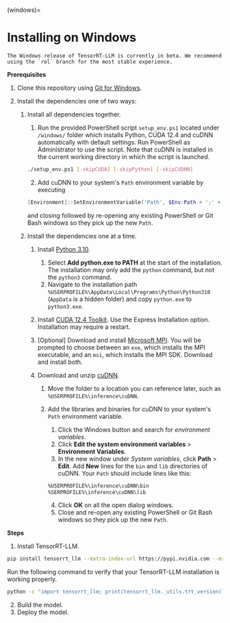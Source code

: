 (windows)=

# Installing on Windows

```{note}
The Windows release of TensorRT-LLM is currently in beta. We recommend using the `rel` branch for the most stable experience.
```

**Prerequisites**

1. Clone this repository using [Git for Windows](https://git-scm.com/download/win).

2. Install the dependencies one of two ways:

    1. Install all dependencies together.

       1. Run the provided PowerShell script `setup_env.ps1` located under `/windows/` folder which installs Python, CUDA 12.4 and cuDNN automatically with default settings. Run PowerShell as Administrator to use the script. Note that cuDNN is installed in the current working directory in which the script is launched.

       ```bash
       ./setup_env.ps1 [-skipCUDA] [-skipPython] [-skipCUDNN]
       ```

       2. Add cuDNN to your system's `Path` environment variable by executing

       ```powershell
       [Environment]::SetEnvironmentVariable('Path', $Env:Path + ';' + $Env:CUDNN, [EnvironmentVariableTarget]::Machine)
       ```

       and closing followed by re-opening any existing PowerShell or Git Bash windows so they pick up the new `Path`.


    2. Install the dependencies one at a time.

        1. Install [Python 3.10](https://www.python.org/downloads/windows/).

            1. Select **Add python.exe to PATH** at the start of the installation. The installation may only add the `python` command, but not the `python3` command.
            2. Navigate to the installation path `%USERPROFILE%\AppData\Local\Programs\Python\Python310` (`AppData` is a hidden folder) and copy `python.exe` to `python3.exe`.

        1. Install [CUDA 12.4 Toolkit](https://developer.nvidia.com/cuda-12-4-0-download-archive?target_os=Windows&target_arch=x86_64). Use the Express Installation option. Installation may require a restart.

        2. [Optional] Download and install [Microsoft MPI](https://www.microsoft.com/en-us/download/details.aspx?id=57467). You will be prompted to choose between an `exe`, which installs the MPI executable, and an `msi`, which installs the MPI SDK. Download and install both.

        3. Download and unzip [cuDNN](https://developer.nvidia.com/cudnn).

            1. Move the folder to a location you can reference later, such as `%USERPROFILE%\inference\cuDNN`.
            2. Add the libraries and binaries for cuDNN to your system's `Path` environment variable.

                1. Click the Windows button and search for *environment variables*.
                2. Click **Edit the system environment variables** > **Environment Variables**.
                3. In the new window under *System variables*, click **Path** > **Edit**. Add **New** lines for the `bin` and `lib` directories of cuDNN. Your `Path` should include lines like this:

                ```bash
                %USERPROFILE%\inference\cuDNN\bin
                %SERPROFILE%\inference\cuDNN\lib
                  ```

                4. Click **OK** on all the open dialog windows.
                5. Close and re-open any existing PowerShell or Git Bash windows so they pick up the new `Path`.


**Steps**

1. Install TensorRT-LLM.

  ```bash
  pip install tensorrt_llm --extra-index-url https://pypi.nvidia.com --extra-index-url https://download.pytorch.org/whl/cu121
  ```

  Run the following command to verify that your TensorRT-LLM installation is working properly.

  ```bash
  python -c "import tensorrt_llm; print(tensorrt_llm._utils.trt_version())"
  ```

2. Build the model.
3. Deploy the model.
